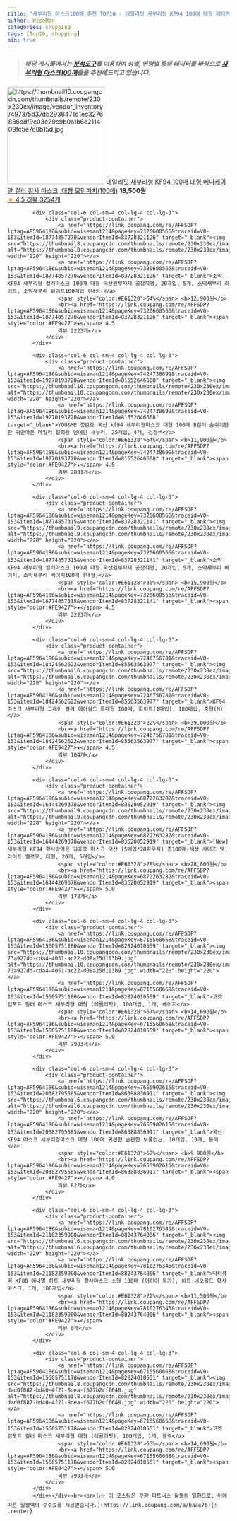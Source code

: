 ```yaml
---
title: "새부리형 마스크100매 추천 TOP10 - 데일리핏 새부리형 KF94 100매 대형 메디케이알 컬러 황사 마스크, 대형 모던피치(100매)"
author: WiseMan
categories: shopping
tags: [Top10, shopping]
pin: true
---
```


> ##### 해당 게시물에서는 [**분석도구**](https://itemscout.io/)를 이용하여 **성별**, **연령별** 등의 데이터를 바탕으로 [**새부리형 마스크100매**](https://link.coupang.com/a/baae76)들을 추천해드리고 있습니다.
<div class="container"><div class="row">
            <div class="col-6 col-sm-4 col-lg-4 col-lg-3">
                <div class="product-container">
                    <a href="https://link.coupang.com/re/AFFSDP?lptag=AF5964186&subid=wiseman1214&pageKey=7742258420&traceid=V0-153&itemId=20833134503&vendorItemId=81988708401" target="_blank"><img src="https://thumbnail10.coupangcdn.com/thumbnails/remote/230x230ex/image/vendor_inventory/4973/5d37db2936471d1ec3276866cdf9c03e29c9b0a1b6e211409fc5e7c8b15d.jpg" alt="https://thumbnail10.coupangcdn.com/thumbnails/remote/230x230ex/image/vendor_inventory/4973/5d37db2936471d1ec3276866cdf9c03e29c9b0a1b6e211409fc5e7c8b15d.jpg" width="220" height="220"></a>
                    <a href="https://link.coupang.com/re/AFFSDP?lptag=AF5964186&subid=wiseman1214&pageKey=7742258420&traceid=V0-153&itemId=20833134503&vendorItemId=81988708401" target="_blank">데일리핏 새부리형 KF94 100매 대형 메디케이알 컬러 황사 마스크, 대형 모던피치(100매)</a>
                    <span style="color:#E61328"></span> <b>18,500원</b>
                    <br><a href="https://link.coupang.com/re/AFFSDP?lptag=AF5964186&subid=wiseman1214&pageKey=7742258420&traceid=V0-153&itemId=20833134503&vendorItemId=81988708401" target="_blank"><span style="color:#FE9427">★</span> 4.5
                    리뷰 3254개</a>
                </div>
            </div>
            
            <div class="col-6 col-sm-4 col-lg-4 col-lg-3">
                <div class="product-container">
                    <a href="https://link.coupang.com/re/AFFSDP?lptag=AF5964186&subid=wiseman1214&pageKey=7320600566&traceid=V0-153&itemId=18774857270&vendorItemId=83728321126" target="_blank"><img src="https://thumbnail8.coupangcdn.com/thumbnails/remote/230x230ex/image/vendor_inventory/b89d/e6b059a715d3bb8a15567f8f2924c0f9c8d4bbebf7ad90e4b5237a94e4f6.jpg" alt="https://thumbnail8.coupangcdn.com/thumbnails/remote/230x230ex/image/vendor_inventory/b89d/e6b059a715d3bb8a15567f8f2924c0f9c8d4bbebf7ad90e4b5237a94e4f6.jpg" width="220" height="220"></a>
                    <a href="https://link.coupang.com/re/AFFSDP?lptag=AF5964186&subid=wiseman1214&pageKey=7320600566&traceid=V0-153&itemId=18774857270&vendorItemId=83728321126" target="_blank">소막 KF94 새부리형 컬러마스크 100매 대형 국산원부자재 공장직영, 20개입, 5개, 소막새부리 화이트, 소막새부리 화이트100매입 (대형)</a>
                    <span style="color:#E61328">64%</span> <b>12,900원</b>
                    <br><a href="https://link.coupang.com/re/AFFSDP?lptag=AF5964186&subid=wiseman1214&pageKey=7320600566&traceid=V0-153&itemId=18774857270&vendorItemId=83728321126" target="_blank"><span style="color:#FE9427">★</span> 4.5
                    리뷰 2223개</a>
                </div>
            </div>
            
            <div class="col-6 col-sm-4 col-lg-4 col-lg-3">
                <div class="product-container">
                    <a href="https://link.coupang.com/re/AFFSDP?lptag=AF5964186&subid=wiseman1214&pageKey=7424738699&traceid=V0-153&itemId=19270193720&vendorItemId=81552646608" target="_blank"><img src="https://thumbnail10.coupangcdn.com/thumbnails/remote/230x230ex/image/vendor_inventory/e7a3/2911d5969ab171696f3186a2c11d14209043b09734847afc961ac5821f66.jpg" alt="https://thumbnail10.coupangcdn.com/thumbnails/remote/230x230ex/image/vendor_inventory/e7a3/2911d5969ab171696f3186a2c11d14209043b09734847afc961ac5821f66.jpg" width="220" height="220"></a>
                    <a href="https://link.coupang.com/re/AFFSDP?lptag=AF5964186&subid=wiseman1214&pageKey=7424738699&traceid=V0-153&itemId=19270193720&vendorItemId=81552646608" target="_blank">YOU&ME 정준호 국산 kf94 새부리형마스크 대형 100매 8컬러 숨쉬기편한 귀안아픈 데일리 일회용 연예인 새부리, 25개입, 4개, 검정색</a>
                    <span style="color:#E61328">64%</span> <b>11,900원</b>
                    <br><a href="https://link.coupang.com/re/AFFSDP?lptag=AF5964186&subid=wiseman1214&pageKey=7424738699&traceid=V0-153&itemId=19270193720&vendorItemId=81552646608" target="_blank"><span style="color:#FE9427">★</span> 4.5
                    리뷰 2831개</a>
                </div>
            </div>
            
            <div class="col-6 col-sm-4 col-lg-4 col-lg-3">
                <div class="product-container">
                    <a href="https://link.coupang.com/re/AFFSDP?lptag=AF5964186&subid=wiseman1214&pageKey=7320600566&traceid=V0-153&itemId=18774857315&vendorItemId=83728321141" target="_blank"><img src="https://thumbnail9.coupangcdn.com/thumbnails/remote/230x230ex/image/vendor_inventory/8f9d/0bf1e8869dcb275e29a7a593b9b5a479f22350829ecb019997a03e258dcb.jpg" alt="https://thumbnail9.coupangcdn.com/thumbnails/remote/230x230ex/image/vendor_inventory/8f9d/0bf1e8869dcb275e29a7a593b9b5a479f22350829ecb019997a03e258dcb.jpg" width="220" height="220"></a>
                    <a href="https://link.coupang.com/re/AFFSDP?lptag=AF5964186&subid=wiseman1214&pageKey=7320600566&traceid=V0-153&itemId=18774857315&vendorItemId=83728321141" target="_blank">소막 KF94 새부리형 컬러마스크 100매 대형 국산원부자재 공장직영, 20개입, 5개, 소막새부리 베이지, 소막새부리 베이지100매 (대형)</a>
                    <span style="color:#E61328">30%</span> <b>15,900원</b>
                    <br><a href="https://link.coupang.com/re/AFFSDP?lptag=AF5964186&subid=wiseman1214&pageKey=7320600566&traceid=V0-153&itemId=18774857315&vendorItemId=83728321141" target="_blank"><span style="color:#FE9427">★</span> 4.5
                    리뷰 2223개</a>
                </div>
            </div>
            
            <div class="col-6 col-sm-4 col-lg-4 col-lg-3">
                <div class="product-container">
                    <a href="https://link.coupang.com/re/AFFSDP?lptag=AF5964186&subid=wiseman1214&pageKey=7246756781&traceid=V0-153&itemId=18424562622&vendorItemId=85563563977" target="_blank"><img src="https://thumbnail6.coupangcdn.com/thumbnails/remote/230x230ex/image/vendor_inventory/83f7/db2e915a81ba234d6bd7e89b0f7ee6a61e0f6ab6dfa8722ce24f09df93c6.png" alt="https://thumbnail6.coupangcdn.com/thumbnails/remote/230x230ex/image/vendor_inventory/83f7/db2e915a81ba234d6bd7e89b0f7ee6a61e0f6ab6dfa8722ce24f09df93c6.png" width="220" height="220"></a>
                    <a href="https://link.coupang.com/re/AFFSDP?lptag=AF5964186&subid=wiseman1214&pageKey=7246756781&traceid=V0-153&itemId=18424562622&vendorItemId=85563563977" target="_blank">KF94 마스크 새부리형 그레이 컬러 에어쉴드 특대형 100매, 화이트(1매입), 100매입, 중형(M)</a>
                    <span style="color:#E61328">22%</span> <b>39,000원</b>
                    <br><a href="https://link.coupang.com/re/AFFSDP?lptag=AF5964186&subid=wiseman1214&pageKey=7246756781&traceid=V0-153&itemId=18424562622&vendorItemId=85563563977" target="_blank"><span style="color:#FE9427">★</span> 4.5
                    리뷰 104개</a>
                </div>
            </div>
            
            <div class="col-6 col-sm-4 col-lg-4 col-lg-3">
                <div class="product-container">
                    <a href="https://link.coupang.com/re/AFFSDP?lptag=AF5964186&subid=wiseman1214&pageKey=6872263282&traceid=V0-153&itemId=16444269378&vendorItemId=83620052919" target="_blank"><img src="https://thumbnail9.coupangcdn.com/thumbnails/remote/230x230ex/image/vendor_inventory/c749/26d315c6e68a28d6af5d43b95e7998ba438d9be12f6e9ebd0520f4d973e7.jpg" alt="https://thumbnail9.coupangcdn.com/thumbnails/remote/230x230ex/image/vendor_inventory/c749/26d315c6e68a28d6af5d43b95e7998ba438d9be12f6e9ebd0520f4d973e7.jpg" width="220" height="220"></a>
                    <a href="https://link.coupang.com/re/AFFSDP?lptag=AF5964186&subid=wiseman1214&pageKey=6872263282&traceid=V0-153&itemId=16444269378&vendorItemId=83620052919" target="_blank">[New] 새부리형 KF94 황사방역용 김호중 마스크 국산 (5매입*20파우치) 총100매-색상 사이즈 택, 라이트 옐로우, 대형, 20개, 5개입</a>
                    <span style="color:#E61328">28%</span> <b>28,800원</b>
                    <br><a href="https://link.coupang.com/re/AFFSDP?lptag=AF5964186&subid=wiseman1214&pageKey=6872263282&traceid=V0-153&itemId=16444269378&vendorItemId=83620052919" target="_blank"><span style="color:#FE9427">★</span> 5.0
                    리뷰 178개</a>
                </div>
            </div>
            
            <div class="col-6 col-sm-4 col-lg-4 col-lg-3">
                <div class="product-container">
                    <a href="https://link.coupang.com/re/AFFSDP?lptag=AF5964186&subid=wiseman1214&pageKey=6715560668&traceid=V0-153&itemId=15605751180&vendorItemId=82824010559" target="_blank"><img src="https://thumbnail10.coupangcdn.com/thumbnails/remote/230x230ex/image/retail/images/3143980261292189-73a927dd-cda4-4051-ac22-d08a25d113b9.jpg" alt="https://thumbnail10.coupangcdn.com/thumbnails/remote/230x230ex/image/retail/images/3143980261292189-73a927dd-cda4-4051-ac22-d08a25d113b9.jpg" width="220" height="220"></a>
                    <a href="https://link.coupang.com/re/AFFSDP?lptag=AF5964186&subid=wiseman1214&pageKey=6715560668&traceid=V0-153&itemId=15605751180&vendorItemId=82824010559" target="_blank">코멧 컴포트 컬러 마스크 새부리형 대형 (레귤러핏), 100개입, 1개, 베이지</a>
                    <span style="color:#E61328">67%</span> <b>14,690원</b>
                    <br><a href="https://link.coupang.com/re/AFFSDP?lptag=AF5964186&subid=wiseman1214&pageKey=6715560668&traceid=V0-153&itemId=15605751180&vendorItemId=82824010559" target="_blank"><span style="color:#FE9427">★</span> 5.0
                    리뷰 7903개</a>
                </div>
            </div>
            
            <div class="col-6 col-sm-4 col-lg-4 col-lg-3">
                <div class="product-container">
                    <a href="https://link.coupang.com/re/AFFSDP?lptag=AF5964186&subid=wiseman1214&pageKey=7655902615&traceid=V0-153&itemId=20382795585&vendorItemId=86388836911" target="_blank"><img src="https://thumbnail6.coupangcdn.com/thumbnails/remote/230x230ex/image/vendor_inventory/a3c9/4691ad167563394278e1e4b458666a4865c560f9a359e7904a86ddf791cf.jpg" alt="https://thumbnail6.coupangcdn.com/thumbnails/remote/230x230ex/image/vendor_inventory/a3c9/4691ad167563394278e1e4b458666a4865c560f9a359e7904a86ddf791cf.jpg" width="220" height="220"></a>
                    <a href="https://link.coupang.com/re/AFFSDP?lptag=AF5964186&subid=wiseman1214&pageKey=7655902615&traceid=V0-153&itemId=20382795585&vendorItemId=86388836911" target="_blank">국산 KF94 마스크 새부리형마스크 대형 100매 귀편한 숨편한 보풀없는, 10개입, 10개, 블랙</a>
                    <span style="color:#E61328">62%</span> <b>9,900원</b>
                    <br><a href="https://link.coupang.com/re/AFFSDP?lptag=AF5964186&subid=wiseman1214&pageKey=7655902615&traceid=V0-153&itemId=20382795585&vendorItemId=86388836911" target="_blank"><span style="color:#FE9427">★</span> 4.0
                    리뷰 82개</a>
                </div>
            </div>
            
            <div class="col-6 col-sm-4 col-lg-4 col-lg-3">
                <div class="product-container">
                    <a href="https://link.coupang.com/re/AFFSDP?lptag=AF5964186&subid=wiseman1214&pageKey=7810276345&traceid=V0-153&itemId=21182359900&vendorItemId=88243764006" target="_blank"><img src="https://thumbnail6.coupangcdn.com/thumbnails/remote/230x230ex/image/vendor_inventory/68f0/3ca335aa75b089ac0937a3320b09cc57ca17231596d68e64c340c5de55b0.jpg" alt="https://thumbnail6.coupangcdn.com/thumbnails/remote/230x230ex/image/vendor_inventory/68f0/3ca335aa75b089ac0937a3320b09cc57ca17231596d68e64c340c5de55b0.jpg" width="220" height="220"></a>
                    <a href="https://link.coupang.com/re/AFFSDP?lptag=AF5964186&subid=wiseman1214&pageKey=7810276345&traceid=V0-153&itemId=21182359900&vendorItemId=88243764006" target="_blank">닥터퓨리 KF80 애니멀 하트 새부리형 황사마스크 소형 100매 (어린이 특가), 하트 네오쉴드 황사마스크, 1개, 100개입</a>
                    <span style="color:#E61328">22%</span> <b>11,500원</b>
                    <br><a href="https://link.coupang.com/re/AFFSDP?lptag=AF5964186&subid=wiseman1214&pageKey=7810276345&traceid=V0-153&itemId=21182359900&vendorItemId=88243764006" target="_blank"><span style="color:#FE9427">★</span> 
                    리뷰 0개</a>
                </div>
            </div>
            
            <div class="col-6 col-sm-4 col-lg-4 col-lg-3">
                <div class="product-container">
                    <a href="https://link.coupang.com/re/AFFSDP?lptag=AF5964186&subid=wiseman1214&pageKey=6715560668&traceid=V0-153&itemId=15605751178&vendorItemId=82824010551" target="_blank"><img src="https://thumbnail8.coupangcdn.com/thumbnails/remote/230x230ex/image/retail/images/4864791268358498-dad0f887-bd40-4f21-8dea-f677b2cff648.jpg" alt="https://thumbnail8.coupangcdn.com/thumbnails/remote/230x230ex/image/retail/images/4864791268358498-dad0f887-bd40-4f21-8dea-f677b2cff648.jpg" width="220" height="220"></a>
                    <a href="https://link.coupang.com/re/AFFSDP?lptag=AF5964186&subid=wiseman1214&pageKey=6715560668&traceid=V0-153&itemId=15605751178&vendorItemId=82824010551" target="_blank">코멧 컴포트 컬러 마스크 새부리형 대형 (레귤러핏), 100개입, 1개, 블랙</a>
                    <span style="color:#E61328">63%</span> <b>14,690원</b>
                    <br><a href="https://link.coupang.com/re/AFFSDP?lptag=AF5964186&subid=wiseman1214&pageKey=6715560668&traceid=V0-153&itemId=15605751178&vendorItemId=82824010551" target="_blank"><span style="color:#FE9427">★</span> 5.0
                    리뷰 7903개</a>
                </div>
            </div>
            </div></div><br><br>[👉 이 포스팅은 쿠팡 파트너스 활동의 일환으로, 이에 따른 일정액의 수수료를 제공받습니다.](https://link.coupang.com/a/baae76){: .center}